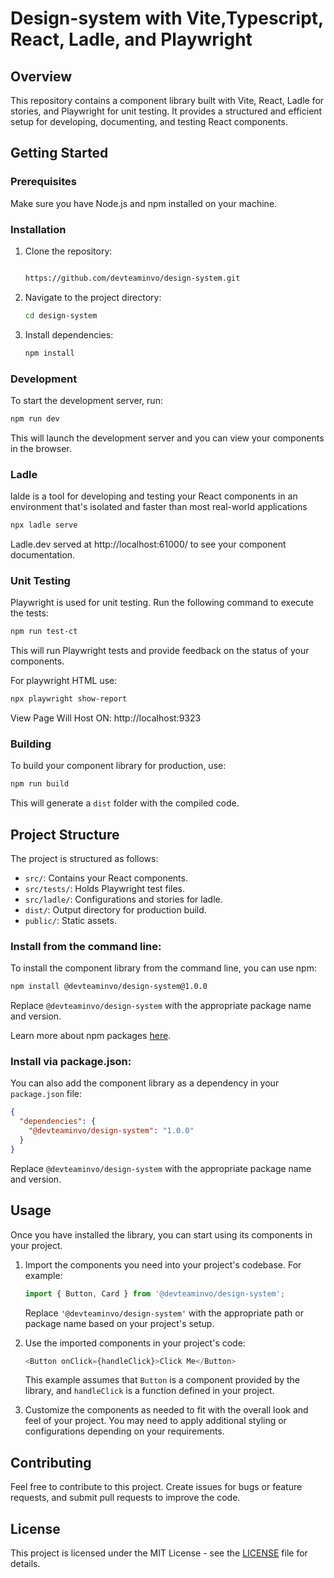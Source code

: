 # Design-system with Vite,Typescript, React, Ladle, and Playwright

## Overview

This repository contains a component library built with Vite, React, Ladle for stories, and Playwright for unit testing. It provides a structured and efficient setup for developing, documenting, and testing React components.

## Getting Started

### Prerequisites

Make sure you have Node.js and npm installed on your machine.

### Installation

1. Clone the repository:

   ```bash

   https://github.com/devteaminvo/design-system.git
   ```

2. Navigate to the project directory:

   ```bash
   cd design-system
   ```

3. Install dependencies:

   ```bash
   npm install
   ```

### Development

To start the development server, run:

```bash
npm run dev
```

This will launch the development server and you can view your components in the browser.

### Ladle

lalde is a tool for developing and testing your React components in an environment that's isolated and faster than most real-world applications

```bash
npx ladle serve
```

Ladle.dev served at http://localhost:61000/ to see your component documentation.

### Unit Testing

Playwright is used for unit testing. Run the following command to execute the tests:

```bash
npm run test-ct
```

This will run Playwright tests and provide feedback on the status of your components.

For playwright HTML use:

```bash
npx playwright show-report
```
View Page Will Host ON: http://localhost:9323

### Building

To build your component library for production, use:

```bash
npm run build
```

This will generate a `dist` folder with the compiled code.

## Project Structure

The project is structured as follows:

- `src/`: Contains your React components.
- `src/tests/`: Holds Playwright test files.
- `src/ladle/`: Configurations and stories for ladle.
- `dist/`: Output directory for production build.
- `public/`: Static assets.

### Install from the command line:

To install the component library from the command line, you can use npm:

```bash
npm install @devteaminvo/design-system@1.0.0
```

Replace `@devteaminvo/design-system` with the appropriate package name and version.

Learn more about npm packages [here](https://docs.npmjs.com/about-packages-and-modules).

### Install via package.json:

You can also add the component library as a dependency in your `package.json` file:

```json
{
  "dependencies": {
    "@devteaminvo/design-system": "1.0.0"
  }
}
```

Replace `@devteaminvo/design-system` with the appropriate package name and version.

## Usage

Once you have installed the library, you can start using its components in your project.

1. Import the components you need into your project's codebase. For example:

   ```javascript
   import { Button, Card } from '@devteaminvo/design-system';
   ```

   Replace `'@devteaminvo/design-system'` with the appropriate path or package name based on your project's setup.

2. Use the imported components in your project's code:

   ```javascript
   <Button onClick={handleClick}>Click Me</Button>
   ```

   This example assumes that `Button` is a component provided by the library, and `handleClick` is a function defined in your project.

3. Customize the components as needed to fit with the overall look and feel of your project. You may need to apply additional styling or configurations depending on your requirements.
## Contributing

Feel free to contribute to this project. Create issues for bugs or feature requests, and submit pull requests to improve the code.

## License

This project is licensed under the MIT License - see the [LICENSE](LICENSE) file for details.
